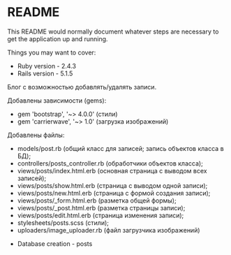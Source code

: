 # README

This README would normally document whatever steps are necessary to get the
application up and running.

Things you may want to cover:

* Ruby version - 2.4.3
* Rails version - 5.1.5

Блог с возможностью добавлять/удалять записи.

Добавлены зависимости (gems):
- gem 'bootstrap', '~> 4.0.0' (стили)
- gem 'carrierwave', '~> 1.0' (загрузка изображений)

Добавлены файлы:
- models/post.rb (общий класс для записей; запись объектов класса в БД);
- controllers/posts_controller.rb (обработчики объектов класса);
- views/posts/index.html.erb (основная страница с выводом всех записей);
- views/posts/show.html.erb (страница с выводом одной записи);
- views/posts/new.html.erb (страница с формой создания записи);
- views/posts/_form.html.erb (разметка общей формы);
- views/posts/_post.html.erb (разметка страницы записи);
- views/posts/edit.html.erb (страница изменения записи);
- stylesheets/posts.scss (стили);
- uploaders/image_uploader.rb (файл загрузчика изображений)


* Database creation - posts